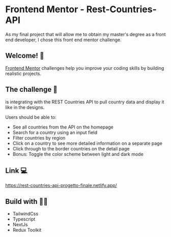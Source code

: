 # Frontend Mentor - Rest-Countries-API 

As my final project that will allow me to obtain my master's degree as a front end developer, I chose this front end mentor challenge.

## Welcome! 👋


[Frontend Mentor](https://www.frontendmentor.io) challenges help you improve your coding skills by building realistic projects.


## The challenge 🦾 

is integrating with the REST Countries API to pull country data and display it like in the designs.

Users should be able to:

- See all countries from the API on the homepage
- Search for a country using an input field
- Filter countries by region
- Click on a country to see more detailed information on a separate page
- Click through to the border countries on the detail page
- Bonus: Toggle the color scheme between light and dark mode


## Link 💻

https://rest-countries-api-progetto-finale.netlify.app/


## Build with 👷‍♀️

- TailwindCss
- Typescript
- NextJs
- Redux Toolkit



